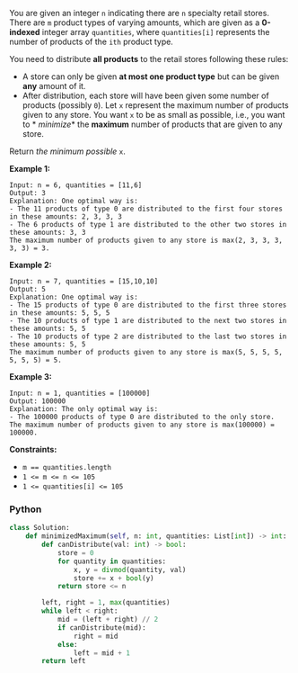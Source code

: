 You are given an integer  `n`  indicating there are  `n`  specialty retail stores. There are  `m`  product types of
varying amounts, which are given as a  **0-indexed**  integer array  `quantities`, where  `quantities[i]`  represents
the number of products of the  `ith`  product type.

You need to distribute  **all products**  to the retail stores following these rules:

- A store can only be given  **at most one product type**  but can be given  **any**  amount of it.
- After distribution, each store will have been given some number of products (possibly  `0`). Let  `x`  represent the
  maximum number of products given to any store. You want  `x`  to be as small as possible, i.e., you want to  *
  *minimize**  the  **maximum**  number of products that are given to any store.

Return  _the minimum possible_  `x`.

**Example 1:**

```
Input: n = 6, quantities = [11,6]
Output: 3
Explanation: One optimal way is:
- The 11 products of type 0 are distributed to the first four stores in these amounts: 2, 3, 3, 3
- The 6 products of type 1 are distributed to the other two stores in these amounts: 3, 3
The maximum number of products given to any store is max(2, 3, 3, 3, 3, 3) = 3.
```

**Example 2:**

```
Input: n = 7, quantities = [15,10,10]
Output: 5
Explanation: One optimal way is:
- The 15 products of type 0 are distributed to the first three stores in these amounts: 5, 5, 5
- The 10 products of type 1 are distributed to the next two stores in these amounts: 5, 5
- The 10 products of type 2 are distributed to the last two stores in these amounts: 5, 5
The maximum number of products given to any store is max(5, 5, 5, 5, 5, 5, 5) = 5.
```

**Example 3:**

```
Input: n = 1, quantities = [100000]
Output: 100000
Explanation: The only optimal way is:
- The 100000 products of type 0 are distributed to the only store.
The maximum number of products given to any store is max(100000) = 100000.
```

**Constraints:**

- `m == quantities.length`
- `1 <= m <= n <= 105`
- `1 <= quantities[i] <= 105`

### Python

```python
class Solution:
    def minimizedMaximum(self, n: int, quantities: List[int]) -> int:
        def canDistribute(val: int) -> bool:
            store = 0
            for quantity in quantities:
                x, y = divmod(quantity, val)
                store += x + bool(y)
            return store <= n

        left, right = 1, max(quantities)
        while left < right:
            mid = (left + right) // 2
            if canDistribute(mid):
                right = mid
            else:
                left = mid + 1
        return left
```